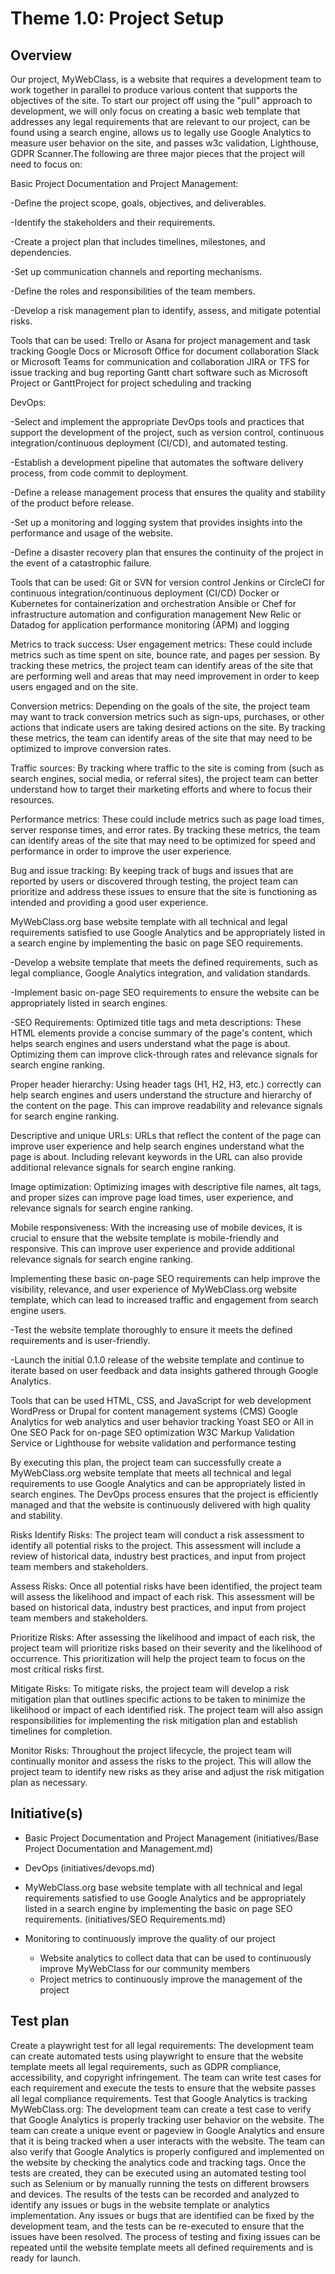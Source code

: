 # Theme 1.0: Project Setup
## Overview
Our project, MyWebClass, is a website that requires a development team to work together in parallel to produce various content that supports the objectives of the site. To start our project off using the "pull" approach to development, we will only focus on creating a basic web template that addresses any legal requirements that are relevant to our project, can be found using a search engine, allows us to legally use Google Analytics to measure user behavior on the site, and passes w3c validation, Lighthouse, GDPR Scanner.The following are three major pieces that the project will need to focus on:


Basic Project Documentation and Project Management:

-Define the project scope, goals, objectives, and deliverables.

-Identify the stakeholders and their requirements.

-Create a project plan that includes timelines, milestones, and dependencies.

-Set up communication channels and reporting mechanisms.

-Define the roles and responsibilities of the team members.

-Develop a risk management plan to identify, assess, and mitigate potential risks.




Tools that can be used:
Trello or Asana for project management and task tracking
Google Docs or Microsoft Office for document collaboration
Slack or Microsoft Teams for communication and collaboration
JIRA or TFS for issue tracking and bug reporting
Gantt chart software such as Microsoft Project or GanttProject for project scheduling and tracking


DevOps:

-Select and implement the appropriate DevOps tools and practices that support the development of the project, such as version control, continuous integration/continuous deployment (CI/CD), and automated testing.

-Establish a development pipeline that automates the software delivery process, from code commit to deployment.

-Define a release management process that ensures the quality and stability of the product before release.

-Set up a monitoring and logging system that provides insights into the performance and usage of the website.

-Define a disaster recovery plan that ensures the continuity of the project in the event of a catastrophic failure.

Tools that can be used:
Git or SVN for version control
Jenkins or CircleCI for continuous integration/continuous deployment (CI/CD)
Docker or Kubernetes for containerization and orchestration
Ansible or Chef for infrastructure automation and configuration management
New Relic or Datadog for application performance monitoring (APM) and logging

Metrics to track success:
User engagement metrics: These could include metrics such as time spent on site, bounce rate, and pages per session. By tracking these metrics, the project team can identify areas of the site that are performing well and areas that may need improvement in order to keep users engaged and on the site.

Conversion metrics: Depending on the goals of the site, the project team may want to track conversion metrics such as sign-ups, purchases, or other actions that indicate users are taking desired actions on the site. By tracking these metrics, the team can identify areas of the site that may need to be optimized to improve conversion rates.

Traffic sources: By tracking where traffic to the site is coming from (such as search engines, social media, or referral sites), the project team can better understand how to target their marketing efforts and where to focus their resources.

Performance metrics: These could include metrics such as page load times, server response times, and error rates. By tracking these metrics, the team can identify areas of the site that may need to be optimized for speed and performance in order to improve the user experience.

Bug and issue tracking: By keeping track of bugs and issues that are reported by users or discovered through testing, the project team can prioritize and address these issues to ensure that the site is functioning as intended and providing a good user experience.



MyWebClass.org base website template with all technical and legal requirements satisfied to use Google Analytics and be appropriately listed in a search engine by implementing the basic on page SEO requirements.

-Develop a website template that meets the defined requirements, such as legal compliance, Google Analytics integration, and validation standards.

-Implement basic on-page SEO requirements to ensure the website can be appropriately listed in search engines.

-SEO Requirements:
Optimized title tags and meta descriptions: These HTML elements provide a concise summary of the page's content, which helps search engines and users understand what the page is about. Optimizing them can improve click-through rates and relevance signals for search engine ranking.

Proper header hierarchy: Using header tags (H1, H2, H3, etc.) correctly can help search engines and users understand the structure and hierarchy of the content on the page. This can improve readability and relevance signals for search engine ranking.

Descriptive and unique URLs: URLs that reflect the content of the page can improve user experience and help search engines understand what the page is about. Including relevant keywords in the URL can also provide additional relevance signals for search engine ranking.

Image optimization: Optimizing images with descriptive file names, alt tags, and proper sizes can improve page load times, user experience, and relevance signals for search engine ranking.

Mobile responsiveness: With the increasing use of mobile devices, it is crucial to ensure that the website template is mobile-friendly and responsive. This can improve user experience and provide additional relevance signals for search engine ranking.

Implementing these basic on-page SEO requirements can help improve the visibility, relevance, and user experience of MyWebClass.org website template, which can lead to increased traffic and engagement from search engine users.

-Test the website template thoroughly to ensure it meets the defined requirements and is user-friendly.

-Launch the initial 0.1.0 release of the website template and continue to iterate based on user feedback and data insights gathered through Google Analytics.

Tools that can be used
HTML, CSS, and JavaScript for web development
WordPress or Drupal for content management systems (CMS)
Google Analytics for web analytics and user behavior tracking
Yoast SEO or All in One SEO Pack for on-page SEO optimization
W3C Markup Validation Service or Lighthouse for website validation and performance testing


By executing this plan, the project team can successfully create a MyWebClass.org website template that meets all technical and legal requirements to use Google Analytics and can be appropriately listed in search engines. The DevOps process ensures that the project is efficiently managed and that the website is continuously delivered with high quality and stability.

Risks
Identify Risks: The project team will conduct a risk assessment to identify all potential risks to the project. This assessment will include a review of historical data, industry best practices, and input from project team members and stakeholders.

Assess Risks: Once all potential risks have been identified, the project team will assess the likelihood and impact of each risk. This assessment will be based on historical data, industry best practices, and input from project team members and stakeholders.

Prioritize Risks: After assessing the likelihood and impact of each risk, the project team will prioritize risks based on their severity and the likelihood of occurrence. This prioritization will help the project team to focus on the most critical risks first.

Mitigate Risks: To mitigate risks, the project team will develop a risk mitigation plan that outlines specific actions to be taken to minimize the likelihood or impact of each identified risk. The project team will also assign responsibilities for implementing the risk mitigation plan and establish timelines for completion.

Monitor Risks: Throughout the project lifecycle, the project team will continually monitor and assess the risks to the project. This will allow the project team to identify new risks as they arise and adjust the risk mitigation plan as necessary.

## Initiative(s)
*  Basic Project Documentation and Project Management (initiatives/Base Project Documentation and Management.md)
* DevOps (initiatives/devops.md)
* MyWebClass.org base website template with all technical and legal requirements satisfied to use Google Analytics and be appropriately listed in a search engine by implementing the basic on page SEO requirements. (initiatives/SEO Requirements.md)

* Monitoring to continuously improve the quality of our project
  * Website analytics to collect data that can be used to continuously improve MyWebClass for our community members
  * Project metrics to continuously improve the management of the project

## Test plan
Create a playwright test for all legal requirements:
The development team can create automated tests using playwright to ensure that the website template meets all legal requirements, such as GDPR compliance, accessibility, and copyright infringement.
The team can write test cases for each requirement and execute the tests to ensure that the website passes all legal compliance requirements.
Test that Google Analytics is tracking MyWebClass.org:
The development team can create a test case to verify that Google Analytics is properly tracking user behavior on the website.
The team can create a unique event or pageview in Google Analytics and ensure that it is being tracked when a user interacts with the website.
The team can also verify that Google Analytics is properly configured and implemented on the website by checking the analytics code and tracking tags.
Once the tests are created, they can be executed using an automated testing tool such as Selenium or by manually running the tests on different browsers and devices. The results of the tests can be recorded and analyzed to identify any issues or bugs in the website template or analytics implementation. Any issues or bugs that are identified can be fixed by the development team, and the tests can be re-executed to ensure that the issues have been resolved. The process of testing and fixing issues can be repeated until the website template meets all defined requirements and is ready for launch.
